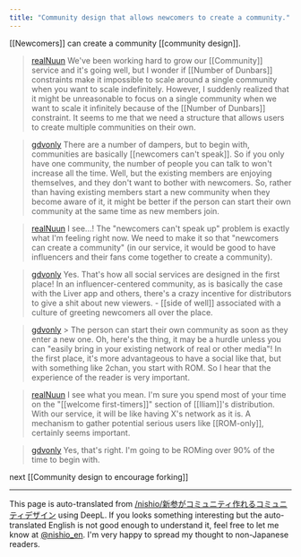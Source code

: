 ```yaml
---
title: "Community design that allows newcomers to create a community."
---
```


[[Newcomers]] can create a community [[community design]].

> [realNuun](https://x.com/realNuun/status/1830508300129202547) We've been working hard to grow our [[Community]] service and it's going well, but I wonder if [[Number of Dunbars]] constraints make it impossible to scale around a single community when you want to scale indefinitely. However, I suddenly realized that it might be unreasonable to focus on a single community when we want to scale it infinitely because of the [[Number of Dunbars]] constraint. It seems to me that we need a structure that allows users to create multiple communities on their own.

> [gdvonly](https://x.com/gdvonly/status/1830635915917881699) There are a number of dampers, but to begin with, communities are basically [[newcomers can't speak]].
>  So if you only have one community, the number of people you can talk to won't increase all the time.
>  Well, but the existing members are enjoying themselves, and they don't want to bother with newcomers.
>  So, rather than having existing members start a new community when they become aware of it, it might be better if the person can start their own community at the same time as new members join.

> [realNuun](https://x.com/realNuun/status/1830637380778578358) I see...!
>  The "newcomers can't speak up" problem is exactly what I'm feeling right now.
>  We need to make it so that "newcomers can create a community" (in our service, it would be good to have influencers and their fans come together to create a community).

> [gdvonly](https://x.com/gdvonly/status/1830638704622539226) Yes. That's how all social services are designed in the first place!
>  In an influencer-centered community, as is basically the case with the Liver app and others, there's a crazy incentive for distributors to give a shit about new viewers.
    - [[side of well]] associated with a culture of greeting newcomers all over the place.

> [gdvonly](https://x.com/gdvonly/status/1830640261116105183) > The person can start their own community as soon as they enter a new one.
>  Oh, here's the thing, it may be a hurdle unless you can "easily bring in your existing network of real or other media"!
>  In the first place, it's more advantageous to have a social like that, but with something like 2chan, you start with ROM. So I hear that the experience of the reader is very important.

> [realNuun](https://x.com/realNuun/status/1830645072096031166) I see what you mean.
>  I'm sure you spend most of your time on the "[[welcome first-timers]]" section of [[Iliam]]'s distribution.
>  With our service, it will be like having X's network as it is.
>  A mechanism to gather potential serious users like [[ROM-only]], certainly seems important.

> [gdvonly](https://x.com/gdvonly/status/1830645957463269486) Yes, that's right. I'm going to be ROMing over 90% of the time to begin with.

next  [[Community design to encourage forking]]

---
This page is auto-translated from [/nishio/新参がコミュニティ作れるコミュニティデザイン](https://scrapbox.io/nishio/新参がコミュニティ作れるコミュニティデザイン) using DeepL. If you looks something interesting but the auto-translated English is not good enough to understand it, feel free to let me know at [@nishio_en](https://twitter.com/nishio_en). I'm very happy to spread my thought to non-Japanese readers.